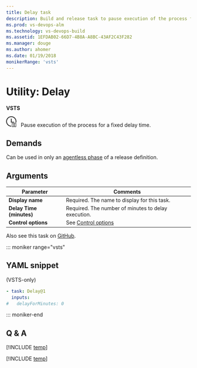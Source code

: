 ```yaml
---
title: Delay task 
description: Build and release task to pause execution of the process for a fixed delay time in VSTS and TFS
ms.prod: vs-devops-alm
ms.technology: vs-devops-build
ms.assetid: 1EFDAB02-66D7-4B8A-A8BC-43AF2C43F282
ms.manager: douge
ms.author: ahomer
ms.date: 01/19/2018
monikerRange: 'vsts'
---
```



# Utility: Delay

**VSTS**

![icon](_img/delay.png) &nbsp; Pause execution of the process for a fixed delay time.

## Demands

Can be used in only an [agentless phase](../../concepts/process/phases.md#agentless-phase) of a release definition.

## Arguments

| Parameter | Comments |
| --- | --- |
| **Display name** | Required. The name to display for this task. |
| **Delay Time (minutes)** | Required. The number of minutes to delay execution. |
| **Control options** | See [Control options](../../concepts/process/tasks.md#controloptions) |

Also see this task on [GitHub](https://github.com/Microsoft/vsts-tasks/tree/master/Tasks/Delay).

::: moniker range="vsts"

## YAML snippet

(VSTS-only)

```YAML
- task: Delay@1
  inputs:
#   delayForMinutes: 0
```

::: moniker-end

## Q & A

<!-- BEGINSECTION class="md-qanda" -->

[!INCLUDE [temp](../../_shared/qa-agents.md)]

[!INCLUDE [temp](../../_shared/qa-versions.md)]

<!-- ENDSECTION -->

